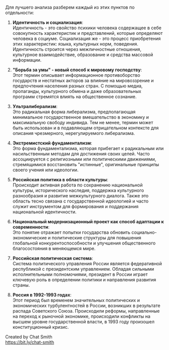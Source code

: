 Для лучшего анализа разберем каждый из этих пунктов по отдельности:  
  
1) **Идентичность и социализация**:  
Идентичность - это свойство психики человека содержащее в себе совокупность характеристик и представлений, которые определяют человека в социуме. Социализация же - это процесс приобретения этих характеристик: языка, культурных норм, поведения. Идентичность строится через межличностные отношения, культурное взаимодействие, образование и средства массовой информации.  
  
2) **"Борьба за умы" - новый способ к мировому господству**:  
Этот термин описывает информационное противоборство государств и нестатных акторов за влияние на мировоззрение и предпочтения населения разных стран. С помощью медиа, пропаганды, культурного обмена и даже образовательных программ стремятся влиять на общественное сознание.  
  
3) **Ультралиберализм**:  
Это радикальная форма либерализма, предполагающая минимальное государственное вмешательство в экономику и максимальную свободу индивида. Тем не менее, термин может быть использован и в подавляющем отрицательном контексте для описания чрезмерного, нерегулируемого либерализма.  
  
4) **Экстремистский фундаментализм**:  
Это форма фундаментализма, которая прибегает к радикальным или насильственным методам для достижения своих целей. Часто ассоциируется с религиозными или политическими движениями, стремящимися восстановить "истинные", оригинальные принципы своего учения или идеологии.  
  
5) **Российская политика в области культуры**:  
Происходит активная работа по сохранению национальной культуры, исторического наследия, поддержка культурного разнообразия и развитие межкультурного диалога. Также это область тесно связана с государственной идеологией и часто служит инструментом для формирования и поддержания национальной идентичности.  
  
6) **Национальный модернизационный проект как способ адаптации к современности**:  
Это понятие отражает попытки государства обновить социально-экономические и политические структуры для повышения глобальной конкурентоспособности и улучшения общественного благосостояния в меняющемся мире.  
  
7) **Российская политическая система**:  
Система политического управления России является федеративной республикой с президентским управлением. Обладая сильными исполнительными полномочиями, президент в России играет ключевую роль в определении политики и направления развития страны.  
  
8) **Россия в 1992-1993 годах**:  
Этот период был временем значительных политических и экономических турбулентностей в России, возникших в результате распада Советского Союза. Происходили реформы, направленные на переход к рыночной экономике, происходили конфликты на высшем уровне государственной власти, в 1993 году произошел конституционный кризис.  
  
Created by Chat Smith  
https://bit.ly/chat-smith